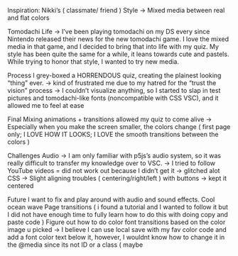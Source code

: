 Inspiration: 
Nikki’s ( classmate/ friend ) Style 
→ Mixed media between real and flat colors

Tomodachi Life 
→ I’ve been playing tomodachi on my DS every since Nintendo released their news for the new tomodachi game. I love the mixed media in that game, and I decided to bring that into life with my quiz. My style has been quite the same for a while, it leans towards cute and pastels. While trying to honor that style, I wanted to try new media. 

Process
I grey-boxed a HORRENDOUS quiz, creating the plainest looking “thing” ever.
→ kind of frustrated me due to my hatred for the “trust the vision” process
→ I couldn’t visualize anything, so I started to slap in test pictures and tomodachi-like fonts (noncompatible with CSS VSC), and it allowed me to feel at ease

Final
Mixing animations + transitions allowed my quiz to come alive
→ Especially when you make the screen smaller, the colors change ( first page only; I LOVE HOW IT LOOKS; I LOVE the smooth transitions between the colors )

Challenges
Audio
→ I am only familiar with p5js’s audio system, so it was really difficult to transfer my knowledge over to VSC.
→ I tried to follow YouTube videos = did not work out because I didn’t get it 
→ glitched alot
CSS
→ Slight aligning troubles ( centering/right/left ) with buttons → kept it centered 


Future
I want to fix and play around with audio and sound effects.
Cool ocean wave Page transitions ( i found a tutorial and I wanted to follow it but I did not have enough time to fully learn how to do this with doing copy and paste code )
Figure out how to do color font transitions based on the color image u picked
→ I believe I can use local save with my fav color code and add a font color text below it, however, I wouldnt know how to change it in the @media since its not ID or a class ( maybe 

